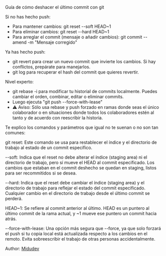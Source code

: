 Guía de cómo deshacer el último commit con git

Si no has hecho push:

-   Para mantener cambios: git reset --soft HEAD~1
-   Para eliminar cambios: git reset --hard HEAD~1
-   Para arreglar el commit (mensaje o añadir cambios):
    git commit --amend -m "Mensaje corregido"

Ya has hecho push:

-   git revert <hash> para crear un nuevo commit que invierte los cambios. Si hay conflictos, prepárate para manejarlos.
-   git log para recuperar el hash del commit que quieres revertir.

Nivel experto:

-   git rebase -i para modificar tu historial de commits localmente. Puedes cambiar el orden, combinar, editar o eliminar commits.
-   Luego ejecuta "git push --force-with-lease"
-   ⚠️ Aviso: Sólo usa rebase y push forzado en ramas donde seas el único colaborador o en situaciones donde todos los colaboradores estén al tanto y de acuerdo con reescribir la historia.

Te explico los comandos y parámetros que igual no te suenan o no son tan comunes:

git reset: Este comando se usa para restablecer el índice y el directorio de trabajo al estado de un commit específico.

--soft: Indica que el reset no debe alterar el índice (staging area) ni el directorio de trabajo, pero sí mueve el HEAD al commit especificado. Los cambios que estaban en el commit deshecho se quedan en staging, listos para ser recommitidos si se desea.

--hard: Indica que el reset debe cambiar el índice (staging area) y el directorio de trabajo para reflejar el estado del commit especificado. Cualquier cambio en el directorio de trabajo desde el último commit se perderá.

HEAD~1: Se refiere al commit anterior al último. HEAD es un puntero al último commit de la rama actual, y ~1 mueve ese puntero un commit hacia atrás.

--force-with-lease: Una opción más segura que --force, ya que solo forzará el push si tu copia local está actualizada respecto a los cambios en el remoto. Evita sobreescribir el trabajo de otras personas accidentalmente.

Author: [Midudev](https://twitter.com/midudev/status/1757051558443745693)
